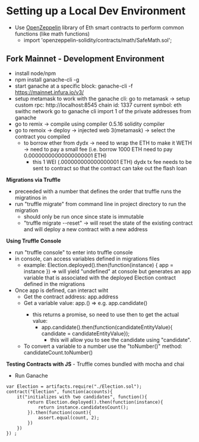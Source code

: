# Setting up a Local Dev Environment

* Use [OpenZeppelin](https://github.com/OpenZeppelin/openzeppelin-contracts) library of Eth smart contracts to perform common functions (like math functions) 
  * import 'openzeppelin-solidity/contracts/math/SafeMath.sol';
  
## Fork Mainnet - Development Environment
- install node/npm 
- npm install ganache-cli -g 
- start ganache at a specific block: ganache-cli -f https://mainnet.infura.io/v3/<infura-api-key> 
- setup metamask to work with the ganache cli: 
    go to metamask ->
    setup custom rpc: http://localhost:8545
    chain id: 1337
    current symbol: eth
    swithc network go to ganache cli 
    import 1 of the private addresses from ganache 
- go to remix -> compile using compiler 0.5.16 solidity compiler 
- go to remoix -> deploy -> injected web 3(metamask) -> select the contract you compiled
    - to borrow ether from dydx -> need to wrap the ETH to make it WETH -> need to pay a small fee  (i.e. borrow 1000 ETH need to pay 0.00000000000000000001 ETH)
        - this 1 WEI (.000000000000000001 ETH) dydx tx fee needs to be sent to contract so that the contract can take out the flash loan


**Migrations via Truffle**
* preceeded with a number that defines the order that truffle runs the migratinos in
* run "truffle migrate" from command line in project directory to run the migration
  * should only be run once since state is immutable
  * "truffle migrate --reset" -> will reset the state of the existing contract and will deploy a new contract with a new address

**Using Truffle Console**
* run "truffle console" to enter into truffle console
* in console, can access variables defined in migrations files
  * example: Election.deployed().then(function(instance) { app = instance }) => will yield "undefined" at console but generates an app variable that is associated with the deployed Election contract defined in the migrations
* Once app is defined, can interact wiht 
  * Get the contract address: app.address
  * Get a variable value: app.<variable name>() => e.g. app.candidate()
    * this returns a promise, so need to use then to get the actual value: 
      * app.candidate().then(function(candidateEntityValue){ candidate = candidateEntityValue});
        * this will allow you to see the candidate using "candidate".  
  * To convert a variable to a number use the "toNumber()" method: candidateCount.toNumber()


**Testing Contracts with JS** - Truffle comes bundled with mocha and chai
* Run Ganache
```
var Election = artifacts.require("./Election.sol");
contract("Election", function(accounts){
    it("initializes with two candidates", function(){
        return Election.deployed().then(function(instance){
            return instance.candidatesCount();
        }).then(function(count){
            assert.equal(count, 2);
        })
    })
}) ;
```
